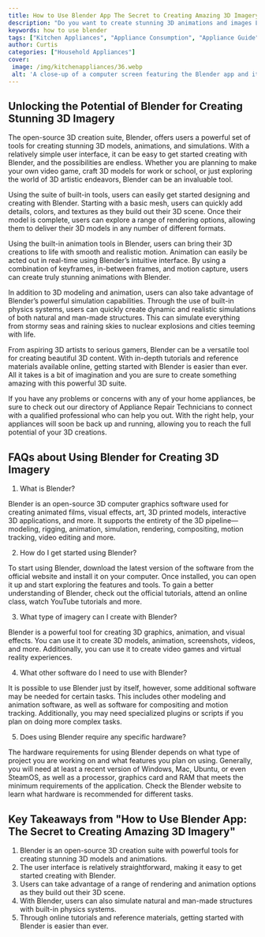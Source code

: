 ```yaml
---
title: How to Use Blender App The Secret to Creating Amazing 3D Imagery
description: "Do you want to create stunning 3D animations and images Learn how to use the Blender app and uncover the secret to amazing 3D imagery"
keywords: how to use blender
tags: ["Kitchen Appliances", "Appliance Consumption", "Appliance Guide"]
author: Curtis
categories: ["Household Appliances"]
cover: 
 image: /img/kitchenappliances/36.webp
 alt: 'A close-up of a computer screen featuring the Blender app and its familiar user interface with the text How to Use Blender App below'
---
```

## Unlocking the Potential of Blender for Creating Stunning 3D Imagery

The open-source 3D creation suite, Blender, offers users a powerful set of tools for creating stunning 3D models, animations, and simulations. With a relatively simple user interface, it can be easy to get started creating with Blender, and the possibilities are endless. Whether you are planning to make your own video game, craft 3D models for work or school, or just exploring the world of 3D artistic endeavors, Blender can be an invaluable tool.

Using the suite of built-in tools, users can easily get started designing and creating with Blender. Starting with a basic mesh, users can quickly add details, colors, and textures as they build out their 3D scene. Once their model is complete, users can explore a range of rendering options, allowing them to deliver their 3D models in any number of different formats.

Using the built-in animation tools in Blender, users can bring their 3D creations to life with smooth and realistic motion. Animation can easily be acted out in real-time using Blender’s intuitive interface. By using a combination of keyframes, in-between frames, and motion capture, users can create truly stunning animations with Blender.

In addition to 3D modeling and animation, users can also take advantage of Blender’s powerful simulation capabilities. Through the use of built-in physics systems, users can quickly create dynamic and realistic simulations of both natural and man-made structures. This can simulate everything from stormy seas and raining skies to nuclear explosions and cities teeming with life.

From aspiring 3D artists to serious gamers, Blender can be a versatile tool for creating beautiful 3D content. With in-depth tutorials and reference materials available online, getting started with Blender is easier than ever. All it takes is a bit of imagination and you are sure to create something amazing with this powerful 3D suite.

If you have any problems or concerns with any of your home appliances, be sure to check out our directory of Appliance Repair Technicians to connect with a qualified professional who can help you out. With the right help, your appliances will soon be back up and running, allowing you to reach the full potential of your 3D creations.

## FAQs about Using Blender for Creating 3D Imagery

1. What is Blender? 

Blender is an open-source 3D computer graphics software used for creating animated films, visual effects, art, 3D printed models, interactive 3D applications, and more. It supports the entirety of the 3D pipeline—modeling, rigging, animation, simulation, rendering, compositing, motion tracking, video editing and more.

2. How do I get started using Blender? 

To start using Blender, download the latest version of the software from the official website and install it on your computer. Once installed, you can open it up and start exploring the features and tools. To gain a better understanding of Blender, check out the official tutorials, attend an online class, watch YouTube tutorials and more.

3. What type of imagery can I create with Blender? 

Blender is a powerful tool for creating 3D graphics, animation, and visual effects. You can use it to create 3D models, animation, screenshots, videos, and more. Additionally, you can use it to create video games and virtual reality experiences. 

4. What other software do I need to use with Blender? 

It is possible to use Blender just by itself, however, some additional software may be needed for certain tasks. This includes other modeling and animation software, as well as software for compositing and motion tracking. Additionally, you may need specialized plugins or scripts if you plan on doing more complex tasks. 

5. Does using Blender require any specific hardware?

The hardware requirements for using Blender depends on what type of project you are working on and what features you plan on using. Generally, you will need at least a recent version of Windows, Mac, Ubuntu, or even SteamOS, as well as a processor, graphics card and RAM that meets the minimum requirements of the application. Check the Blender website to learn what hardware is recommended for different tasks.

## Key Takeaways from "How to Use Blender App: The Secret to Creating Amazing 3D Imagery" 

1. Blender is an open-source 3D creation suite with powerful tools for creating stunning 3D models and animations. 
2. The user interface is relatively straightforward, making it easy to get started creating with Blender. 
3. Users can take advantage of a range of rendering and animation options as they build out their 3D scene. 
4. With Blender, users can also simulate natural and man-made structures with built-in physics systems.
5. Through online tutorials and reference materials, getting started with Blender is easier than ever.
